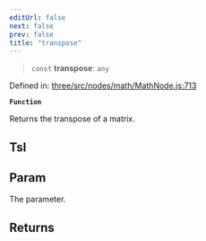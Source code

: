 ```yaml
---
editUrl: false
next: false
prev: false
title: "transpose"
---
```


> `const` **transpose**: `any`

Defined in: [three/src/nodes/math/MathNode.js:713](https://github.com/DefinitelyMaybe/three-i18n/blob/fa57b79433d1c349ffb23a78727299c8d4190136/three/src/nodes/math/MathNode.js#L713)

**`Function`**

Returns the transpose of a matrix.

## Tsl

## Param

The parameter.

## Returns
